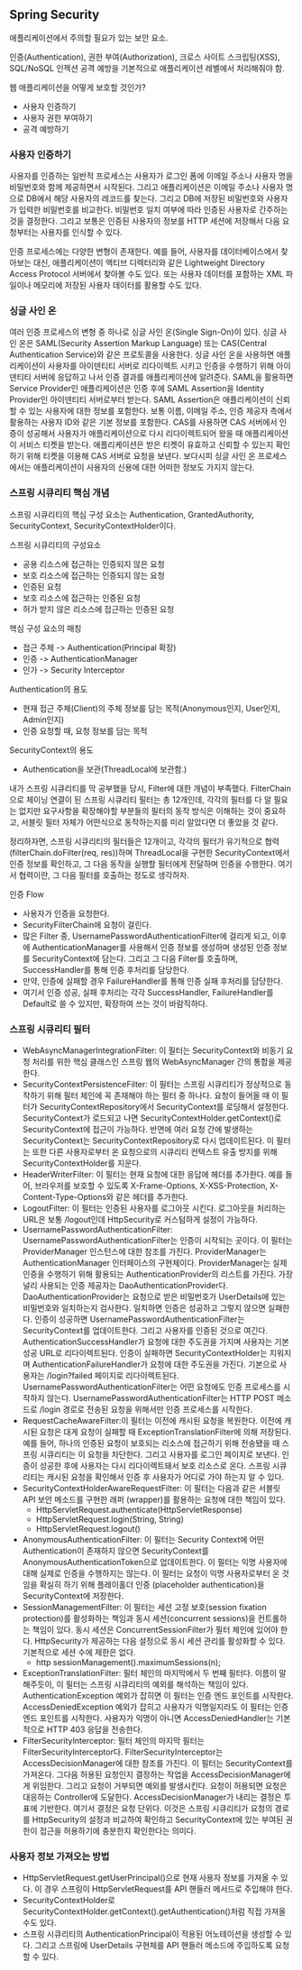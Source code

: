 ## Spring Security

애플리케이션에서 주의할 필요가 있는 보안 요소.

인증(Authentication), 권한 부여(Authorization), 크로스 사이트 스크립팅(XSS), SQL/NoSQL 인젝션 공격 예방을
기본적으로 애플리케이션 레벨에서 처리해줘야 함.

웹 애플리케이션을 어떻게 보호할 것인가?
- 사용자 인증하기
- 사용자 권한 부여하기
- 공격 예방하기

### 사용자 인증하기

사용자를 인증하는 일반적 프로세스는 사용자가 로그인 폼에 이메일 주소나 사용자 명을 비밀번호와 함께 제공하면서 시작된다.
그리고 애플리케이션은 이메일 주소나 사용자 명으로 DB에서 해당 사용자의 레코드를 찾는다. 그리고 DB에 저장된 비밀번호와 사용자가 입력한
비밀번호를 비교한다. 비밀번호 일치 여부에 따라 인증된 사용자로 간주하는 것을 결정한다. 그리고 보통은 인증된 사용자의 정보를
HTTP 세션에 저장해서 다음 요청부터는 사용자를 인식할 수 있다.

인증 프로세스에는 다양한 변형이 존재한다. 예를 들어, 사용자를 데이터베이스에서 찾아보는 대신, 애플리케이션이
액티브 디렉터리와 같은 Lightweight Directory Access Protocol 서버에서 찾아볼 수도 있다. 또는 사용자 데이터를 포함하는 XML 파일이나
메모리에 저장된 사용자 데이터를 활용할 수도 있다.

### 싱글 사인 온

여러 인증 프로세스의 변형 중 하나로 싱글 사인 온(Single Sign-On)이 있다. 싱글 사인 온은 SAML(Security
Assertion Markup Language) 또는 CAS(Central Authentication Service)와 같은 프로토콜을 사용한다. 싱글 사인 온을 사용하면
애플리케이션이 사용자를 아이덴티티 서버로 리다이렉트 시키고 인증을 수행하기 위해 아이덴티티 서버에 응답하고 나서 인증 결과를 애플리케이션에
알려준다. SAML을 활용하면 Service Provider인 애플리케이션은 인증 후에 SAML Assertion을 Identity Provider인 아이덴티티 서버로부터 받는다. SAML Assertion은
애플리케이션이 신뢰할 수 있는 사용자에 대한 정보를 포함한다. 보통 이름, 이메일 주소, 인증 제공자 측에서 활용하는 사용자 ID와 같은 기본 정보를 포함한다.
CAS를 사용하면 CAS 서버에서 인증이 성공해서 사용자가 애플리케이션으로 다시 리다이렉트되어 왔을 때 애플리케이션이 서비스 티켓을 받는다. 애플리케이션은 받은 티켓이 유효하고 신뢰할 수 있는지 확인하기 위해
티켓을 이용해 CAS 서버로 요청을 보낸다. 보다시피 싱글 사인 온 프로세스에서는 애플리케이션이 사용자의 신용에 대한 어떠한 정보도 가지지 않는다.

### 스프링 시큐리티 핵심 개념

스프링 시큐리티의 핵심 구성 요소는 Authentication, GrantedAuthority, SecurityContext, SecurityContextHolder이다.

스프링 시큐리티의 구성요소

- 공용 리소스에 접근하는 인증되지 않은 요청
- 보호 리소스에 접근하는 인증되지 않는 요청
- 인증된 요청
- 보호 리소스에 접근하는 인증된 요청
- 허가 받지 않은 리소스에 접근하는 인증된 요청

핵심 구성 요소의 매칭

- 접근 주체 -> Authentication(Principal 확장)
- 인증 -> AuthenticationManager
- 인가 -> Security Interceptor

Authentication의 용도
- 현재 접근 주체(Client)의 주체 정보를 담는 목적(Anonymous인지, User인지, Admin인지)
- 인증 요청할 때, 요청 정보를 담는 목적

SecurityContext의 용도
- Authentication을 보관(ThreadLocal에 보관함.)

내가 스프링 시큐리티를 막 공부했을 당시, Filter에 대한 개념이 부족했다.
FilterChain으로 체이닝 연결이 된 스프링 시큐리티 필터는 총 12개인데, 각각의 필터를 다 알 필요는 없지만
요구사항을 확장해야할 부분들의 필터의 동작 방식은 이해하는 것이 중요하고, 서블릿 필터 자체가 어떤식으로 동작하는지를 미리 알았다면 더 좋았을 것 같다.

정리하자면, 스프링 시큐리티의 필터들은 12개이고, 각각의 필터가 유기적으로 협력(filterChain.doFilter(req, res))하며 ThreadLocal을 구현한 SecurityContext에서 인증 정보를 확인하고,
그 다음 동작을 실행할 필터에게 전달하며 인증을 수행한다. 여기서 협력이란, 그 다음 필터를 호출하는 정도로 생각하자.

인증 Flow
- 사용자가 인증을 요청한다.
- SecurityFilterChain에 요청이 걸린다.
- 많은 Filter 중, UsernamePasswordAuthenticationFilter에 걸리게 되고, 이후에 AuthenticationManager를 사용해서 인증 정보를 생성하며
생성된 인증 정보를 SecurityContext에 담는다. 그리고 그 다음 Filter를 호출하며, SuccessHandler를 통해 인증 후처리를 담당한다.
- 만약, 인증에 실패할 경우 FailureHandler를 통해 인증 실패 후처리를 담당한다.
- 여기서 인증 성공, 실패 후처리는 각각 SuccessHandler, FailureHandler를 Default로 쓸 수 있지만, 확장하여 쓰는 것이 바람직하다.

### 스프링 시큐리티 필터

- WebAsyncManagerIntegrationFilter: 이 필터는 SecurityContext와 비동기 요청 처리를 위한 핵심 클래스인 스프링 웹의 WebAsyncManager 간의 통합을 제공한다.
- SecurityContextPersistenceFilter: 이 필터는 스프링 시큐리티가 정상적으로 동작하기 위해 필터 체인에 꼭 존재해야 하는 필터 중 하나다. 요청이 들어올 때 이 필터가 SecurityContextRepository에서 SecurityContext를 로딩해서
설정한다. SecurityContext가 로드되고 나면 SecurityContextHolder.getContext()로 SecurityContext에 접근이 가능하다. 반면에 여러 요청 간에 발생하는 SecurityContext는 SecurityContextRepository로 다시 업데이트된다. 이 필터는 또한 다른
사용자로부터 온 요청으로의 시큐리티 컨텍스트 유출 방지를 위해 SecurityContextHolder를 지운다.
- HeaderWriterFilter: 이 필터는 현재 요청에 대한 응답에 헤더를 추가한다. 예를 들어, 브라우저를 보호할 수 있도록 X-Frame-Options, X-XSS-Protection, X-Content-Type-Options와 같은 헤더를 추가한다.
- LogoutFilter: 이 필터는 인증된 사용자를 로그아웃 시킨다. 로그아웃을 처리하는 URL은 보통 /logout인데 HttpSecurity로 커스텀하게 설정이 가능하다.
- UsernamePasswordAuthenticationFilter: UsernamePasswordAuthenticationFilter는 인증이 시작되는 곳이다. 이 필터는 ProviderManager 인스턴스에 대한 참조를 가진다. ProviderManager는 AuthenticationManager 인터페이스의 구현체이다. ProviderManager는 실제 인증을 수행하기 위해 활용되는
AuthenticationProvider의 리스트를 가진다. 가장 널리 사용되는 인증 제공자는 DaoAuthenticationProvider다. DaoAuthenticationProvider는 요청으로 받은 비밀번호가 UserDetails에 있는 비밀번호와 일치하는지 검사한다. 일치하면 인증은 성공하고 그렇지 않으면 실패한다. 인증이 성공하면 UsernamePasswordAuthenticationFilter는 SecurityContext를 업데이트한다. 
그리고 사용자를 인증된 것으로 여긴다. AuthenticationSuccessHandler가 요청에 대한 주도권을 가지며 사용자는 기본 성공 URL로 리다이렉트된다. 인증이 실패하면 SecurityContextHolder는 지워지며 AuthenticationFailureHandler가 요청에 대한 주도권을 가진다. 기본으로 사용자는 /login?failed 페이지로 리다이렉트된다. UsernamePasswordAuthenticationFilter는 어떤 요청에도 인증 프로세스를 시작하지 않는다. 
UsernamePasswordAuthenticationFilter는 HTTP POST 메소드로 /login 경로로 전송된 요청을 위해서만 인증 프로세스를 시작한다.
- RequestCacheAwareFilter:이 필터는 이전에 캐시된 요청을 복원한다. 이전에 캐시된 요청은 대게 요청이 실패할 때 ExceptionTranslationFilter에 의해 저장된다. 예를 들어, 하나의 인증된 요청이 보호되는 리소스에 접근하기 위해 전송됐을 때 스프링 시큐리티는 이 요청을 차단한다. 그리고 사용자를 로그인 페이지로 보낸다. 인증이 성공한 후에 사용자는 다시 리다이렉트돼서 보호 리소스로 온다. 
스프링 시큐리티는 캐시된 요청을 확인해서 인증 후 사용자가 어디로 가야 하는지 알 수 있다.
- SecurityContextHolderAwareRequestFilter: 이 필터는 다음과 같은 서블릿 API 보안 메소드를 구현한 래퍼 (wrapper)를 활용하는 요청에 대한 책임이 있다.
  - HttpServletRequest.authenticate(HttpServletResponse)
  - HttpServletRequest.login(String, String)
  - HttpServletRequest.logout()
- AnonymousAuthenticationFilter: 이 필터는 Security Context에 어떤 Authentication이 존재하지 않으면 SecurityContext를 AnonymousAuthenticationToken으로 업데이트한다. 이 필터는 익명 사용자에 대해 실제로 인증을 수행하지는 않는다. 이 필터는 요청이 익명 사용자로부터 온 것임을 확실히 하기 위해 플레이홀더 인증 (placeholder authentication)을 SecurityContext에 저장한다.
- SessionManagementFilter: 이 필터는 세션 고정 보호(session fixation protection)를 활성화하는 책임과 동시 세션(concurrent sessions)을 컨트롤하는 책임이 있다. 동시 세션은 ConcurrentSessionFilter가 필터 체인에 있어야 한다. HttpSecurity가 제공하는 다음 설정으로 동시 세션 관리를 활성화할 수 있다. 기본적으로 세션 수에 제한은 없다.
  - http sessionManagement().maximumSessions(n);
- ExceptionTranslationFilter: 필터 체인의 마지막에서 두 번째 필터다. 이름이 말해주듯이, 이 필터는 스프링 시큐리티의 예외를 해석하는 책임이 있다. AuthenticationException 예외가 잡히면 이 필터는 인증 엔드 포인트를 시작한다. AccessDeniedException 예외가 잡히고 사용자가 익명일지라도 이 필터는 인증 엔드 포인트를 시작한다. 사용자가 익명이 아니면 AccessDeniedHandler는 기본적으로 HTTP 403 응답을 전송한다.
- FilterSecurityInterceptor: 필터 체인의 마지막 필터는 FilterSecurityInterceptor다. FilterSecurityInterceptor는 AccessDecisionManager에 대한 참조를 가진다. 이 필터는 SecurityContext를 가져온다. 그다음 허용된 요청인지 결정하는 작업을 AccessDecisionManager에게 위임한다. 그리고 요청이 거부되면 예외를 발생시킨다. 요청이 허용되면 요청은 대응하는 Controller에 도달한다. 
AccessDecisionManager가 내리는 결정은 투표에 기반한다. 여기서 결정은 요청 단위다. 이것은 스프링 시큐리티가 요청의 경로를 HttpSecurity의 설정과 비교하여 확인하고 SecurityContext에 있는 부여된 권한이 접근을 허용하기에 충분한지 확인한다는 의미다.

### 사용자 정보 가져오는 방법

- HttpServletRequest.getUserPrincipal()으로 현재 사용자 정보를 가져올 수 있다. 이 경우 스프링이 HttpServletRequest를 API 핸들러 메서드로 주입해야 한다.
- SecurityContextHolder로 SecurityContextHolder.getContext().getAuthentication()처럼 직접 가져올 수도 있다.
- 스프링 시큐리티의 AuthenticationPrincipal이 적용된 어노테이션을 생성할 수 있다. 그리고 스프링에 UserDetails 구현체를 API 핸들러 메소드에 주입하도록 요청할 수 있다.